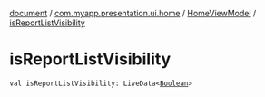 [document](../../index.md) / [com.myapp.presentation.ui.home](../index.md) / [HomeViewModel](index.md) / [isReportListVisibility](./is-report-list-visibility.md)

# isReportListVisibility

`val isReportListVisibility: LiveData<`[`Boolean`](https://kotlinlang.org/api/latest/jvm/stdlib/kotlin/-boolean/index.html)`>`